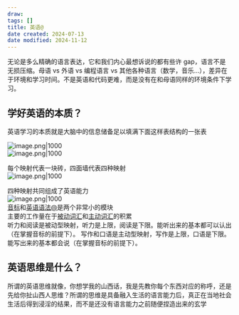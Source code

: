 ```yaml
---
draw: 
tags: []
title: 英语@
date created: 2024-07-13
date modified: 2024-11-12
---
```


无论是多么精确的语言表达，它和我们内心最想诉说的都有些许 gap，语言不是无损压缩。母语 vs 外语 vs 编程语言 vs 其他各种语言（数学，音乐...），差异在于环境和学习时间。不是英语和代码更难，而是没有在和母语同样的环境条件下学习。

## 学好英语的本质？

英语学习的本质就是大脑中的信息储备足以填满下面这样表结构的一张表

![image.png|1000](https://imagehosting4picgo.oss-cn-beijing.aliyuncs.com/imagehosting/fix-dir%2Fpicgo%2Fpicgo-clipboard-images%2F2024%2F09%2F16%2F02-40-49-ae6c8c39ebb7dcff5f840967b6dd4834-202409160240119-c85568.png)  
![image.png|1000](https://imagehosting4picgo.oss-cn-beijing.aliyuncs.com/imagehosting/fix-dir%2Fpicgo%2Fpicgo-clipboard-images%2F2024%2F10%2F21%2F20-58-36-1cdc180cea3a8339c227ca04fdc82880-202410212058587-3cac2e.png)

每个映射代表一块砖，四面墙代表四种映射  
![image.png|1000](https://imagehosting4picgo.oss-cn-beijing.aliyuncs.com/imagehosting/fix-dir%2Fliuyishou%2Ftmp%2F2024%2F07%2F31%2F14-39-20-28ac40c13e87651a3c4ef0a5ac3e7909-kisspng-brick-wall-clip-art-brick-5ab58e97d68fa9.2673084215218479598789-f32cc2.png)

四种映射共同组成了英语能力  
![image.png|1000](https://imagehosting4picgo.oss-cn-beijing.aliyuncs.com/imagehosting/fix-dir%2Fliuyishou%2Ftmp%2F2024%2F07%2F31%2F14-38-12-512934aac593bfcb3810ce88f4f1350e-kisspng-stone-wall-brick-clip-art-brick-wall-5abf2a18ab3631.5554477315224775927013-4aa636.png)  
[音标](音标.md)和[英语语法@](英语语法@.md)是两个非常小的模块  
主要的工作量在于[被动词汇](被动词汇)和[主动词汇](主动词汇.md)的积累  
听力和阅读是被动型映射，听力是上限，阅读是下限。能听出来的基本都可以认出（在掌握音标的前提下）。
写作和口语是主动型映射，写作是上限，口语是下限。能写出来的基本都会说（在掌握音标的前提下）。

## 英语思维是什么？

所谓的英语思维就像，你想学我的山西话，我是先教你每个东西对应的称呼，还是先给你扯山西人思维？所谓的思维是具备融入生活的语言能力后，真正在当地社会生活后得到浸淫的结果，而不是还没有语言能力之前随便捏造出来的玄学
